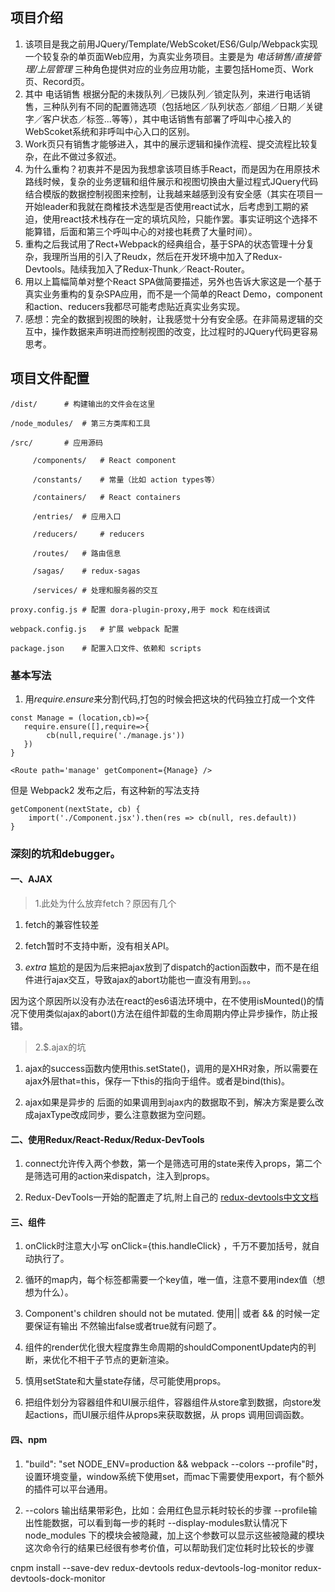 ## 项目介绍

1. 该项目是我之前用JQuery/Template/WebScoket/ES6/Gulp/Webpack实现一个较复杂的单页面Web应用，为真实业务项目。主要是为 *电话销售/直接管理/上层管理* 三种角色提供对应的业务应用功能，主要包括Home页、Work页、Record页。  
2. 其中 电话销售 根据分配的未拨队列／已拨队列／锁定队列，来进行电话销售，三种队列有不同的配置筛选项（包括地区／队列状态／部组／日期／关键字／客户状态／标签...等等），其中电话销售有部署了呼叫中心接入的WebScoket系统和非呼叫中心入口的区别。  
3. Work页只有销售才能够进入，其中的展示逻辑和操作流程、提交流程比较复杂，在此不做过多叙述。  
4. 为什么重构？初衷并不是因为我想拿该项目练手React，而是因为在用原技术路线时候，复杂的业务逻辑和组件展示和视图切换由大量过程式JQuery代码结合模版的数据控制视图来控制，让我越来越感到没有安全感（其实在项目一开始leader和我就在商榷技术选型是否使用react试水，后考虑到工期的紧迫，使用react技术栈存在一定的填坑风险，只能作罢。事实证明这个选择不能算错，后面和第三个呼叫中心的对接也耗费了大量时间）。
5. 重构之后我试用了Rect+Webpack的经典组合，基于SPA的状态管理十分复杂，我理所当用的引入了Reudx，然后在开发环境中加入了Redux-Devtools。陆续我加入了Redux-Thunk／React-Router。
6. 用以上篇幅简单对整个React SPA做简要描述，另外也告诉大家这是一个基于真实业务重构的复杂SPA应用，而不是一个简单的React Demo，component和action、reducers我都尽可能考虑贴近真实业务实现。
7. 感想：完全的数据到视图的映射，让我感觉十分有安全感。在非简易逻辑的交互中，操作数据来声明进而控制视图的改变，比过程时的JQuery代码更容易思考。

## 项目文件配置

```
/dist/		# 构建输出的文件会在这里

/node_modules/	# 第三方类库和工具

/src/		# 应用源码

     /components/	# React component
     
     /constants/	# 常量（比如 action types等）
     
     /containers/	# React containers
     
     /entries/ 	# 应用入口
     
     /reducers/ 	# reducers
     
     /routes/	# 路由信息
     
     /sagas/	# redux-sagas
     
     /services/	# 处理和服务器的交互
     
proxy.config.js	# 配置 dora-plugin-proxy,用于 mock 和在线调试

webpack.config.js	# 扩展 webpack 配置

package.json	# 配置入口文件、依赖和 scripts
```

### 基本写法

1. 用*require.ensure*来分割代码,打包的时候会把这块的代码独立打成一个文件

```
const Manage = (location,cb)=>{
   require.ensure([],require=>{
        cb(null,require('./manage.js'))
   })
}

<Route path='manage' getComponent={Manage} />
```

但是 Webpack2 发布之后，有这种新的写法支持

```
getComponent(nextState, cb) {
    import('./Component.jsx').then(res => cb(null, res.default))
}
```

### 深刻的坑和debugger。

#### 一、AJAX

> 1.此处为什么放弃fetch？原因有几个

1. fetch的兼容性较差

2. fetch暂时不支持中断，没有相关API。

3. *extra* 尴尬的是因为后来把ajax放到了dispatch的action函数中，而不是在组件进行ajax交互，导致ajax的abort功能也一直没有用到。。。

因为这个原因所以没有办法在react的es6语法环境中，在不使用isMounted()的情况下使用类似ajax的abort()方法在组件卸载的生命周期内停止异步操作，防止报错。

> 2.$.ajax的坑

1. ajax的success函数内使用this.setState()，调用的是XHR对象，所以需要在ajax外层that=this，保存一下this的指向于组件。或者是bind(this)。

2. ajax如果是异步的 后面的如果调用到ajax内的数据取不到，解决方案是要么改成ajaxType改成同步，要么注意数据为空问题。

#### 二、使用Redux/React-Redux/Redux-DevTools

1. connect允许传入两个参数，第一个是筛选可用的state来传入props，第二个是筛选可用的action来dispatch，注入到props。

2. Redux-DevTools一开始的配置走了坑,附上自己的 [redux-devtools中文文档](https://github.com/94dreamer/Note/tree/master/redux-devtools全攻略)

#### 三、组件

1. onClick时注意大小写 onClick={this.handleClick} ，千万不要加括号，就自动执行了。

2. 循环的map内，每个标签都需要一个key值，唯一值，注意不要用index值（想想为什么）。

3. Component's children should not be mutated. 使用|| 或者 && 的时候一定要保证有输出 不然输出false或者true就有问题了。

4. 组件的render优化很大程度靠生命周期的shouldComponentUpdate内的判断，来优化不相干子节点的更新渲染。

5. 慎用setState和大量state存储，尽可能使用props。

6. 把组件划分为容器组件和UI展示组件，容器组件从store拿到数据，向store发起actions，而UI展示组件从props来获取数据，从 props 调用回调函数。

#### 四、npm

1. "build": "set NODE_ENV=production && webpack --colors --profile"时，设置环境变量，window系统下使用set，而mac下需要使用export，有个额外的插件可以平台通用。

2. --colors 输出结果带彩色，比如：会用红色显示耗时较长的步骤
--profile输出性能数据，可以看到每一步的耗时
--display-modules默认情况下 node_modules 下的模块会被隐藏，加上这个参数可以显示这些被隐藏的模块 这次命令行的结果已经很有参考价值，可以帮助我们定位耗时比较长的步骤

cnpm install --save-dev redux-devtools redux-devtools-log-monitor redux-devtools-dock-monitor